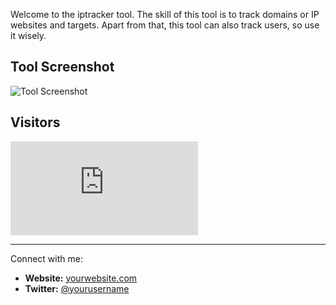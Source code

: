 Welcome to the iptracker tool. The skill of this tool is to track domains or IP websites and targets. Apart from that, this tool can also track users, so use it wisely.

## Tool Screenshot
![Tool Screenshot](tracker-screenshot.jpg)

## Visitors
![Visitor](https://hitwebcounter.com/counter/counter.php?page=20377715&style=0003&nbdigits=7&type=ip&initCount=18)

---

Connect with me:
- **Website:** [yourwebsite.com](https://yourwebsite.com)
- **Twitter:** [@yourusername](https://twitter.com/yourusername)
